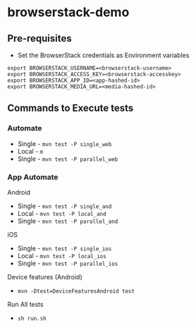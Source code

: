 # browserstack-demo

## Pre-requisites
* Set the BrowserStack credentials as Environment variables
```
export BROWSERSTACK_USERNAME=<browserstack-username>
export BROWSERSTACK_ACCESS_KEY=<browserstack-accesskey>
export BROWSERSTACK_APP_ID=<app-hashed-id>
export BROWSERSTACK_MEDIA_URL=<media-hashed-id>
```

## Commands to Execute tests

### Automate
* Single - `mvn test -P single_web`
* Local - `m`
* Single - `mvn test -P parallel_web`

### App Automate

Android
* Single - `mvn test -P single_and`
* Local - `mvn test -P local_and`
* Single - `mvn test -P parallel_and`

iOS
* Single - `mvn test -P single_ios`
* Local - `mvn test -P local_ios`
* Single - `mvn test -P parallel_ios`

Device features (Android)
* `mvn -Dtest=DeviceFeaturesAndroid test`

Run All tests 
* `sh run.sh`



